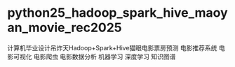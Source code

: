 # python25_hadoop_spark_hive_maoyan_movie_rec2025
计算机毕业设计吊炸天Hadoop+Spark+Hive猫眼电影票房预测 电影推荐系统 电影可视化 电影爬虫 电影数据分析 机器学习 深度学习 知识图谱
